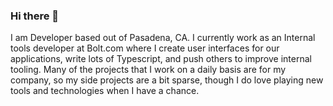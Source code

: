 ### Hi there 👋

<!--
**abdulamite/abdulamite** is a ✨ _special_ ✨ repository because its `README.md` (this file) appears on your GitHub profile.

Here are some ideas to get you started:

- 🔭 I’m currently working on ...
- 🌱 I’m currently learning ...
- 👯 I’m looking to collaborate on ...
- 🤔 I’m looking for help with ...
- 💬 Ask me about ...
- 📫 How to reach me: ...
- 😄 Pronouns: ...
- ⚡ Fun fact: ...
-->

I am Developer based out of Pasadena, CA.
I currently work as an Internal tools developer at Bolt.com where I create user interfaces for our applications, write lots of Typescript, and push others to improve internal tooling.
Many of the projects that I work on a daily basis are for my company, so my side projects are a bit sparse, though I do love playing new tools and technologies when I have a chance.
